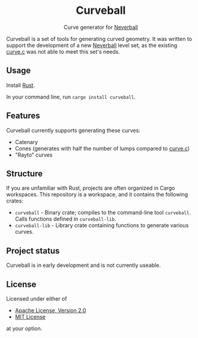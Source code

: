 <div align="center">

# Curveball

Curve generator for [Neverball]

</div>

Curveball is a set of tools for generating curved geometry. It was written to support the development of a new [Neverball] level set, as the existing [curve.c] was not able to meet this set's needs. 


## Usage

Install [Rust](https://www.rust-lang.org/).

In your command line, run `cargo install curveball`.

## Features

Curveball currently supports generating these curves:

- Catenary
- Cones (generates with half the number of lumps compared to [curve.c])
- "Rayto" curves

## Structure

If you are unfamiliar with Rust, projects are often organized in Cargo workspaces. This repository is a workspace, and it contains the following crates:

- `curveball` - Binary crate; compiles to the command-line tool `curveball`. Calls functions defined in `curveball-lib`.
- `curveball-lib` - Library crate containing functions to generate various curves.


## Project status

Curveball is in early development and is not currently useable.

## License

Licensed under either of

- [Apache License, Version 2.0](LICENSE-APACHE)
- [MIT License](LICENSE-MIT)

at your option.

[Neverball]: https://neverball.org/
[curve.c]: https://github.com/Neverball/neverball/blob/master/contrib/curve.c